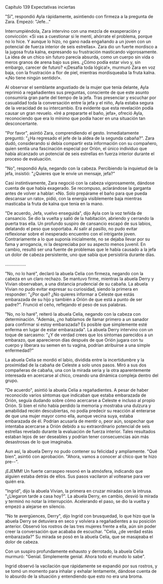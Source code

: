 
Capítulo 139 Expectativas inciertas

"Sí", respondió Ayla rápidamente, asintiendo con firmeza a la pregunta de Zara. Empezó: "Jefe..."

Interrumpiéndola, Zara intervino con una mezcla de exasperación y convicción: «Si vas a cuestionar si le mentí, ahórrate el problema, porque no lo hice. Y aunque lo hizo, no gano nada engañando a un joven con un potencial de fuerza interior de seis estrellas». Zara dio un fuerte mordisco a la jugosa fruta kalna, expresando su frustración masticando vigorosamente. La idea de un chico sin futuro parecía absurda, como un cuerpo sin vida o meros granos de arena bajo sus pies. ¿Cómo podía estar vivo y, sin embargo, carecer de futuro? «¡Desafía toda lógica!», murmuró Zara en voz baja, con la frustración a flor de piel, mientras mordisqueaba la fruta kalna. «¡No tiene ningún sentido!».

Al observar el semblante angustiado de la mujer que tenía delante, Ayla reprimió a regañadientes sus preguntas, consciente de que este asunto consumiría gran parte del tiempo de la jefa. Tras presenciar y escuchar por casualidad toda la conversación entre la jefa y el niño, Ayla estaba segura de la veracidad de su intercambio. Era evidente que esta revelación podía causar un gran revuelo. «Iré a prepararte el baño, jefa», ofreció Ayla, reconociendo que era lo mínimo que podía hacer en una situación tan desconcertante.

"Por favor", asintió Zara, comprendiendo el gesto. Inmediatamente preguntó: "¿Ha regresado el jefe de la aldea de la segunda cabaña?". Zara dudó, considerando si debía compartir esta información con su compañero, quien sentía una fascinación especial por Orión, el único individuo que había alcanzado un potencial de seis estrellas en fuerza interior durante el proceso de evaluación.

"No", respondió Ayla, negando con la cabeza. Percibiendo la inquietud de la jefa, insistió: "¿Quieres que le envíe un mensaje, jefa?"

Casi instintivamente, Zara negoció con la cabeza vigorosamente, dándose cuenta de que había exagerado. Se recompuso, aclarándose la garganta antes de volver a hablar: «No. Solo prepárame el baño para que pueda descansar un rato», pidió, con la energía visiblemente baja mientras masticaba la fruta de kalna que tenía en la mano.

"De acuerdo, Jefa, vuelvo enseguida", dijo Ayla con la voz teñida de cansancio. Se dio la vuelta y salió de la habitación, abriendo y cerrando la puerta tras ella. Un profundo suspiro de cansancio escapó de sus labios, delatando el peso que soportaba. Al salir al pasillo, no pudo evitar reflexionar sobre el inesperado encuentro con el intrigante joven. Contrariamente a lo que suponía inicialmente, no se dejaba llevar por su fama y arrogancia, ni la despreciaba por su aspecto menos juvenil. En cambio, resultó ser una fuente de problemas que le había causado a la jefa un dolor de cabeza persistente, uno que sabía que persistiría durante días.

…..........….

"No, no lo haré", declaró la abuela Celia con firmeza, negando con la cabeza en un claro rechazo. Se mantuvo firme, mientras la abuela Derry y Vivian observaban, a una distancia prudencial de su cabaña. La abuela Vivian no pudo evitar expresar su curiosidad, siendo la primera en responder: "¿Por qué? ¿No quieres informar a Celeste que estás embarazada de su hijo y también a Orión de que está a punto de ser padre?". Frunció el ceño, reflejando el peso de sus palabras.

"No, no lo haré", reiteró la abuela Celia, negando con la cabeza con determinación. "Además, ¿no hablamos de llamar primero a un sanador para confirmar si estoy embarazada? Es posible que simplemente esté enferma en lugar de estar embarazada". La abuela Derry intervino con un toque de sarcasmo: "¿Y de verdad crees que los síntomas parecidos a un embarazo, que aparecieron días después de que Orión jugara con tu cuerpo y liberara su semen en tu vagina, podrían atribuirse a una simple enfermedad?"

La abuela Celia se mordió el labio, dividida entre la incertidumbre y la proximidad de la cabaña de Celeste a solo unos pasos. Miró a sus dos compañeras de cabaña, una con la mirada seria y la otra aparentemente interesada en acercarse al chico, creando una dinámica compleja dentro del grupo.

"De acuerdo", asintió la abuela Celia a regañadientes. A pesar de haber reconocido varios síntomas que indicaban que estaba embarazada de Orión, seguía dudando sobre cómo acercarse a Celeste e incluso al propio Orión. Si bien el niño había perdido la memoria y mostraba una dulzura y amabilidad recién descubiertas, no podía predecir su reacción al enterarse de que una mujer mayor como ella, aunque vecina suya, estaba embarazada de él. Podrían acusarla de mentir o, peor aún, sospechar que intentaba acercarse a Orión debido a su extraordinario potencial de seis estrellas revelado durante la evaluación de fuerza interior. Tales resultados estaban lejos de ser deseables y podrían tener consecuencias aún más desastrosas de lo que imaginaba.

Aun así, la abuela Derry no pudo contener su felicidad y ampliamente. "Qué bien", asintió con aprobación. "Ahora, vamos a conocer al chico que te hizo pre--".

¡EJEMM! Un fuerte carraspeo resonó en la atmósfera, indicando que alguien estaba detrás de ellos. Sus pasos vacilaron al voltearse para ver quién era.

"Ingrid", dijo la abuela Vivian, la primera en cruzar miradas con la intrusa. "¿Llegaron tarde a casa hoy?". La abuela Derry, en cambio, desvió la mirada y terminó no notar la interrupción. Acelerando el paso, se dio la vuelta y empezó a alejarse en silencio.

"No te avergüences, Derry", dijo Ingrid con brusquedad, lo que hizo que la abuela Derry se detuviera en seco y volviera a regañadientes a su posición anterior. Observó los rostros de las tres mujeres frente a ella, aún sin poder creer la conversación que acababa de escuchar. "Celia, ¿de verdad estás embarazada?" Su mirada se posó en la abuela Celia, que se masajeaba el dolor de cabeza.

Con un suspiro profundamente exhausto y derrotado, la abuela Celia murmuró: "Genial. Simplemente genial. Ahora todo el mundo lo sabe".

Ingrid observó la vacilación que rápidamente se expandió por sus rostros, y se tomó un momento para inhalar y exhalar lentamente, dándose cuenta de lo absurdo de la situación y entendiendo que esto no era una broma.